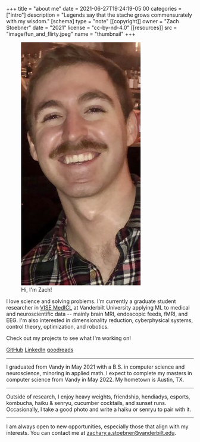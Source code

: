 +++
title = "about me"
date = 2021-06-27T19:24:19-05:00
categories = ["intro"]
description = "Legends say that the stache grows commensurately with my wisdom."
[schema]
 type = "note"
[[copyright]]
  owner = "Zach Stoebner"
  date = "2021"
  license = "cc-by-nd-4.0"
[[resources]]
  src = "image/fun_and_flirty.jpeg"
  name = "thumbnail"
+++

<figure>
<img src="image/fun_and_flirty.jpeg" alt="legends say that the stache is commensurate to my wisdom" style="height:500px width:200px;" /> 
<figcaption>Hi, I'm Zach!</figcaption>
</figure>

I love science and solving problems. I'm currently a graduate student researcher in [VISE MedICL](https://www.vanderbilt.edu/vise/visepeople/zachary-stoebner/) at Vanderbilt University applying ML to medical and neuroscientific data -- mainly brain MRI, endoscopic feeds, fMRI, and EEG. I'm also interested in dimensionality reduction, cyberphysical systems, control theory, optimization, and robotics. 

Check out my projects to see what I'm working on!

[GitHub](https://github.com/zstoebs)
[LinkedIn](https://www.linkedin.com/in/zstoebs/)
[goodreads](https://www.goodreads.com/user/show/99553326-zachary-stoebner)

<!--more-->

---

I graduated from Vandy in May 2021 with a B.S. in computer science and neuroscience, minoring in applied math. I expect to complete my masters in computer science from Vandy in May 2022. My hometown is Austin, TX. 

---

Outside of research, I enjoy heavy weights, friendship, hendiadys, esports, kombucha, haiku & senryu, cucumber cocktails, and sunset runs. Occasionally, I take a good photo and write a haiku or senryu to pair with it.  

---

I am always open to new opportunities, especially those that align with my interests. You can contact me at zachary.a.stoebner@vanderbilt.edu.
